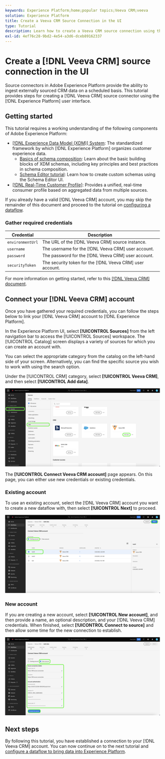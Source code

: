 ```yaml
---
keywords: Experience Platform;home;popular topics;Veeva CRM;veeva
solution: Experience Platform
title: Create a Veeva CRM Source Connection in the UI
type: Tutorial
description: Learn how to create a Veeva CRM source connection using the Adobe Experience Platform UI.
exl-id: 4ef76c28-9bd2-4e54-a3d6-dceb89162337
---
```

# Create a [!DNL Veeva CRM] source connection in the UI

Source connectors in Adobe Experience Platform provide the ability to ingest externally sourced CRM data on a scheduled basis. This tutorial provides steps for creating a [!DNL Veeva CRM] source connector using the [!DNL Experience Platform] user interface.

## Getting started

This tutorial requires a working understanding of the following components of Adobe Experience Platform:

* [[!DNL Experience Data Model (XDM)] System](../../../../../xdm/home.md): The standardized framework by which [!DNL Experience Platform] organizes customer experience data.
  * [Basics of schema composition](../../../../../xdm/schema/composition.md): Learn about the basic building blocks of XDM schemas, including key principles and best practices in schema composition.
  * [Schema Editor tutorial](../../../../../xdm/tutorials/create-schema-ui.md): Learn how to create custom schemas using the Schema Editor UI.
* [[!DNL Real-Time Customer Profile]](../../../../../profile/home.md): Provides a unified, real-time consumer profile based on aggregated data from multiple sources.

If you already have a valid [!DNL Veeva CRM] account, you may skip the remainder of this document and proceed to the tutorial on [configuring a dataflow](../../dataflow/crm.md).

### Gather required credentials

| Credential | Description |
| ---------- | ----------- |
| `environmentUrl` | The URL of the [!DNL Veeva CRM] source instance. |
| `username` | The username for the [!DNL Veeva CRM] user account. |
| `password` | The password for the [!DNL Veeva CRM] user account. |
| `securityToken` | The security token for the [!DNL Veeva CRM] user account. |

For more information on getting started, refer to this [[!DNL Veeva CRM] document](https://developer.veevacrm.com/doc/Content/rest-api.htm).

## Connect your [!DNL Veeva CRM] account

Once you have gathered your required credentials, you can follow the steps below to link your [!DNL Veeva CRM] account to [!DNL Experience Platform].

In the Experience Platform UI, select **[!UICONTROL Sources]** from the left navigation bar to access the [!UICONTROL Sources] workspace. The [!UICONTROL Catalog] screen displays a variety of sources for which you can create an account with.

You can select the appropriate category from the catalog on the left-hand side of your screen. Alternatively, you can find the specific source you wish to work with using the search option.

Under the [!UICONTROL CRM] category, select **[!UICONTROL Veeva CRM]**, and then select **[!UICONTROL Add data]**.

![catalog](../../../../images/tutorials/create/veeva/catalog.png)

The **[!UICONTROL Connect Veeva CRM account]** page appears. On this page, you can either use new credentials or existing credentials.

### Existing account

To use an existing account, select the [!DNL Veeva CRM] account you want to create a new dataflow with, then select **[!UICONTROL Next]** to proceed.

![existing](../../../../images/tutorials/create/veeva/existing.png)

### New account

If you are creating a new account, select **[!UICONTROL New account]**, and then provide a name, an optional description, and your [!DNL Veeva CRM] credentials. When finished, select **[!UICONTROL Connect to source]** and then allow some time for the new connection to establish.

![new](../../../../images/tutorials/create/veeva/new.png)

## Next steps

By following this tutorial, you have established a connection to your [!DNL Veeva CRM] account. You can now continue on to the next tutorial and [configure a dataflow to bring data into Experience Platform](../../dataflow/crm.md).
